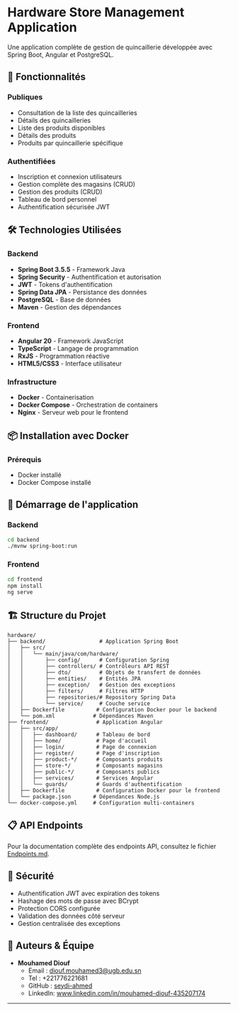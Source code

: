 # Hardware Store Management Application

Une application complète de gestion de quincaillerie développée avec Spring Boot, Angular et PostgreSQL.

## 🚀 Fonctionnalités

### Publiques
- Consultation de la liste des quincailleries
- Détails des quincailleries
- Liste des produits disponibles
- Détails des produits
- Produits par quincaillerie spécifique

### Authentifiées
- Inscription et connexion utilisateurs
- Gestion complète des magasins (CRUD)
- Gestion des produits (CRUD)
- Tableau de bord personnel
- Authentification sécurisée JWT

## 🛠️ Technologies Utilisées

### Backend
- **Spring Boot 3.5.5** - Framework Java
- **Spring Security** - Authentification et autorisation
- **JWT** - Tokens d'authentification
- **Spring Data JPA** - Persistance des données
- **PostgreSQL** - Base de données
- **Maven** - Gestion des dépendances

### Frontend
- **Angular 20** - Framework JavaScript
- **TypeScript** - Langage de programmation
- **RxJS** - Programmation réactive
- **HTML5/CSS3** - Interface utilisateur

### Infrastructure
- **Docker** - Containerisation
- **Docker Compose** - Orchestration de containers
- **Nginx** - Serveur web pour le frontend

## 📦 Installation avec Docker

### Prérequis
- Docker installé
- Docker Compose installé


## 🔧 Démarrage de l'application

### Backend
```bash
cd backend
./mvnw spring-boot:run
```

### Frontend
```bash
cd frontend
npm install
ng serve
```

## 🏗️ Structure du Projet

```
hardware/
├── backend/                 # Application Spring Boot
│   ├── src/
│   │   └── main/java/com/hardware/
│   │       ├── config/      # Configuration Spring
│   │       ├── controllers/ # Contrôleurs API REST
│   │       ├── dto/         # Objets de transfert de données
│   │       ├── entities/    # Entités JPA
│   │       ├── exception/   # Gestion des exceptions
│   │       ├── filters/     # Filtres HTTP
│   │       ├── repositories/# Repository Spring Data
│   │       └── service/     # Couche service
│   ├── Dockerfile          # Configuration Docker pour le backend
│   └── pom.xml            # Dépendances Maven
├── frontend/               # Application Angular
│   ├── src/app/
│   │   ├── dashboard/      # Tableau de bord
│   │   ├── home/           # Page d'accueil
│   │   ├── login/          # Page de connexion
│   │   ├── register/       # Page d'inscription
│   │   ├── product-*/      # Composants produits
│   │   ├── store-*/        # Composants magasins
│   │   ├── public-*/       # Composants publics
│   │   ├── services/       # Services Angular
│   │   └── guards/         # Guards d'authentification
│   ├── Dockerfile          # Configuration Docker pour le frontend
│   └── package.json       # Dépendances Node.js
└── docker-compose.yml     # Configuration multi-containers
```

## 📋 API Endpoints

Pour la documentation complète des endpoints API, consultez le fichier [Endpoints.md](Endpoints.md).

## 🔐 Sécurité

- Authentification JWT avec expiration des tokens
- Hashage des mots de passe avec BCrypt
- Protection CORS configurée
- Validation des données côté serveur
- Gestion centralisée des exceptions


## 👥 Auteurs & Équipe

- **Mouhamed Diouf**
    - Email : diouf.mouhamed3@ugb.edu.sn
    - Tel : +221776221681
    - GitHub : [seydi-ahmed](https://github.com/seydi-ahmed)  
    - LinkedIn: www.linkedin.com/in/mouhamed-diouf-435207174

---